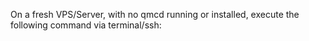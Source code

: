 On a fresh VPS/Server, with no qmcd running or installed, execute the following command via terminal/ssh:


